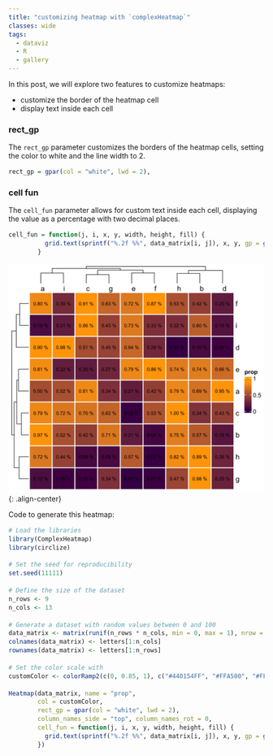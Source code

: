 ```yaml
---
title: "customizing heatmap with `complexHeatmap`"
classes: wide
tags:
  - dataviz
  - R
  - gallery
---
```


In this post, we will explore two features to customize heatmaps:
- customize the border of the heatmap cell
- display text inside each cell

### rect_gp
The `rect_gp` parameter customizes the borders of the heatmap cells, setting the color to white and the line width to 2.

```r
rect_gp = gpar(col = "white", lwd = 2),
```

### cell fun
The `cell_fun` parameter allows for custom text inside each cell, displaying the value as a percentage with two decimal places.
```r
cell_fun = function(j, i, x, y, width, height, fill) {
          grid.text(sprintf("%.2f %%", data_matrix[i, j]), x, y, gp = gpar(fontsize = 8, col = "black"))
        }
```

![custom_heatmap](/assets/images_post/20240614_custom_heatmap.png){: .align-center}

Code to generate this heatmap:
```r
# Load the libraries
library(ComplexHeatmap)
library(circlize)

# Set the seed for reproducibility
set.seed(11111)

# Define the size of the dataset
n_rows <- 9
n_cols <- 13

# Generate a dataset with random values between 0 and 100
data_matrix <- matrix(runif(n_rows * n_cols, min = 0, max = 1), nrow = n_rows, ncol = n_cols)
colnames(data_matrix) <- letters[1:n_cols]
rownames(data_matrix) <- letters[1:n_rows]

# Set the color scale with 
customColor <- colorRamp2(c(0, 0.85, 1), c("#440154FF", "#FFA500", "#FFA500"))

Heatmap(data_matrix, name = "prop",
        col = customColor,
        rect_gp = gpar(col = "white", lwd = 2),
        column_names_side = "top", column_names_rot = 0,
        cell_fun = function(j, i, x, y, width, height, fill) {
          grid.text(sprintf("%.2f %%", data_matrix[i, j]), x, y, gp = gpar(fontsize = 8, col = "black"))
        })

```